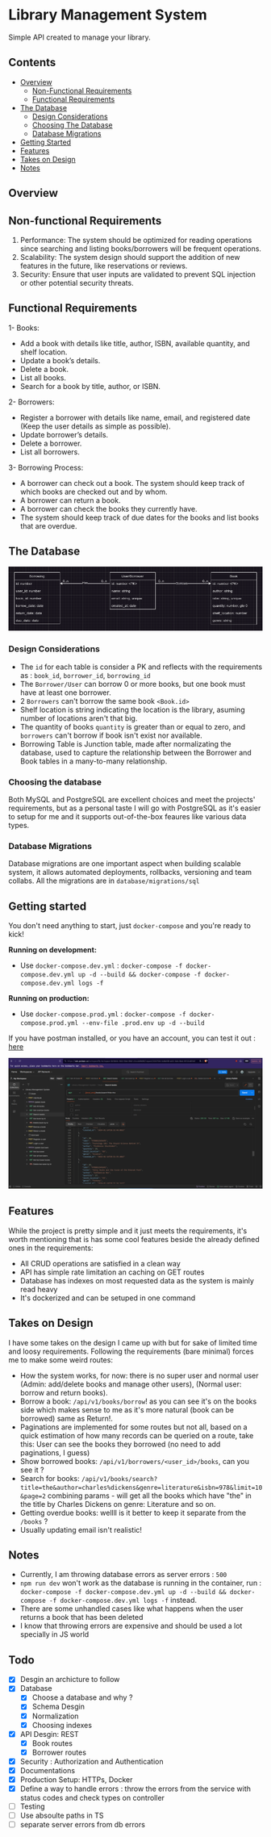 # Library Management System

Simple API created to manage your library.

## Contents
- [Overview](#overview)
    - [Non-Functional Requirements](#non-functional-requirements)
    - [Functional Requirements](#functional-requirements)
- [The Database](#the-database)
    - [Design Considerations](#design-considerations)
    - [Choosing The Database](#choosing-the-database)
    - [Database Migrations](#database-migrations)
- [Getting Started](#getting-started)
- [Features](#features)
- [Takes on Design](#takes-on-design)
- [Notes](#notes)

## Overview

## Non-functional Requirements

1. Performance: The system should be optimized for reading operations since searching
and listing books/borrowers will be frequent operations.
2. Scalability: The system design should support the addition of new features in the future,
like reservations or reviews.
3. Security: Ensure that user inputs are validated to prevent SQL injection or other potential
security threats.

## Functional Requirements

1- Books:
- Add a book with details like title, author, ISBN, available quantity, and shelf location.
- Update a book’s details.
- Delete a book.
- List all books.
- Search for a book by title, author, or ISBN.

2- Borrowers:
- Register a borrower with details like name, email, and registered date (Keep the user
details as simple as possible).
- Update borrower’s details.
- Delete a borrower.
- List all borrowers.

3- Borrowing Process:
- A borrower can check out a book. The system should keep track of which books are
checked out and by whom.
- A borrower can return a book.
- A borrower can check the books they currently have.
- The system should keep track of due dates for the books and list books that are
overdue.

## The Database
![](.assets/database_lib.png)

### Design Considerations
- The `id` for each table is consider a PK and reflects with the requirements as : `book_id`, `borrower_id`, `borrowing_id`
- The `Borrower/User` can borrow 0 or more books, but one book must have at least one borrower.
- 2 `Borrowers` can't borrow the same book `<Book.id>`
- Shelf location is string indicating the location is the library, asuming number of locations aren't that big.
- The quantity of books `quantity` is greater than or equal to zero, and `borrowers` can't borrow if book isn't exist nor available.
- Borrowing Table is Junction table, made after normalizating the database, used to capture the relationship between the Borrower and Book tables in a many-to-many relationship.

### Choosing the database
Both MySQL and PostgreSQL are excellent choices and meet the projects' requirements, but as a personal taste I will go with PostgreSQL as it's easier to setup for me and it supports out-of-the-box feaures like various data types.

### Database Migrations
Database migrations are one important aspect when building scalable system, it allows automated deployments, rollbacks, versioning and team collabs.
All the migrations are in `database/migrations/sql`


## Getting started
You don't need anything to start, just `docker-compose` and you're ready to kick!

<b>Running on development:</b>
- Use `docker-compose.dev.yml` : `docker-compose -f docker-compose.dev.yml up -d --build && docker-compose -f docker-compose.dev.yml logs -f`

<b>Running on production:</b>
- Use `docker-compose.prod.yml` : `docker-compose -f docker-compose.prod.yml --env-file .prod.env up -d --build`

If you have postman installed, or you have an account, you can test it out : [here](https://documenter.getpostman.com/view/20745767/2s9YsNeWEQ)

![](./.assets/postman.png)

## Features
While the project is pretty simple and it just meets the requirements, it's worth mentioning that is has some cool features beside the already defined ones in the requirements:
- All CRUD operations are satisfied in a clean way
- API has simple rate limitation an caching on GET routes
- Database has indexes on most requested data as the system is mainly read heavy
- It's dockerized and can be setuped in one command

## Takes on Design
I have some takes on the design I came up with but for sake of limited time and loosy requirements. Following the requirements (bare minimal) forces me to make some weird routes:
- How the system works, for now: there is no super user and normal user (Admin: add/delete books and manage other users), (Normal user: borrow and return books).
- Borrow a book: `/api/v1/books/borrow`! as you can see it's on the books side which makes sense to me as it's more natural (book can be borrowed) same as Return!.
- Paginations are implemented for some routes but not all, based on a quick estimation of how many records can be queried on a route, take this: User can see the books they borrowed (no need to add paginations, I guess)
- Show borrowed books: `/api/v1/borrowers/<user_id>/books`, can you see it ?
- Search for books: `/api/v1/books/search?title=the&author=charles%dickens&genre=literature&isbn=978&limit=10&page=2` combining params - will get all the books which have "the" in the title by Charles Dickens on genre: Literature and so on.
- Getting overdue books: wellll is it better to keep it separate from the `/books` ?
- Usually updating email isn't realistic!

## Notes
- Currently, I am throwing database errors as server errors : `500`
- `npm run dev` won't work as the database is running in the container, run : `docker-compose -f docker-compose.dev.yml up -d --build && docker-compose -f docker-compose.dev.yml logs -f` instead.
- There are some unhandled cases like what happens when the user returns a book that has been deleted
- I know that throwing errors are expensive and should be used a lot specially in JS world

## Todo
- [X] Desgin an archicture to follow
- [X] Database
    - [X] Choose a database and why ?
    - [X] Schema Desgin
    - [X] Normalization
    - [X] Choosing indexes
- [X] API Desgin: REST
    - [X] Book routes
    - [X] Borrower routes
- [X] Security : Authorization and Authentication
- [X] Documentations
- [X] Production Setup: HTTPs, Docker
- [X] Define a way to handle errors : throw the errors from the service with status codes and check types on controller
- [ ] Testing
- [ ] Use absoulte paths in TS
- [ ] separate server errors from db errors
